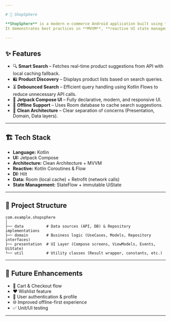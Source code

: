 ```yaml
---

# 🛒 ShopSphere

**ShopSphere** is a modern e-commerce Android application built using **Kotlin**, **Jetpack Compose**, and **Clean Architecture**.
It demonstrates best practices in **MVVM**, **reactive UI state management with StateFlow**, and **dependency injection with Hilt**, making it a scalable and testable Android project.

---
```


## ✨ Features

* 🔍 **Smart Search** – Fetches real-time product suggestions from API with local caching fallback.
* 🛍 **Product Discovery** – Displays product lists based on search queries.
* ⏳ **Debounced Search** – Efficient query handling using Kotlin Flows to reduce unnecessary API calls.
* 📱 **Jetpack Compose UI** – Fully declarative, modern, and responsive UI.
* 💾 **Offline Support** – Uses Room database to cache search suggestions.
* 🧩 **Clean Architecture** – Clear separation of concerns (Presentation, Domain, Data layers).

---

## 🏗️ Tech Stack

* **Language:** Kotlin
* **UI:** Jetpack Compose
* **Architecture:** Clean Architecture + MVVM
* **Reactive:** Kotlin Coroutines & Flow
* **DI:** Hilt
* **Data:** Room (local cache) + Retrofit (network calls)
* **State Management:** StateFlow + immutable UiState

---

## 📂 Project Structure

```plaintext
com.example.shopsphere
│
├── data          # Data sources (API, DB) & Repository implementations
├── domain        # Business logic (UseCases, Models, Repository interfaces)
├── presentation  # UI Layer (Compose screens, ViewModels, Events, UiState)
└── util          # Utility classes (Result wrapper, constants, etc.)
```

---

## 🚀 Future Enhancements

* 🛒 Cart & Checkout flow
* ❤️ Wishlist feature
* 👤 User authentication & profile
* 🌐 Improved offline-first experience
* ✅ Unit/UI testing

---
